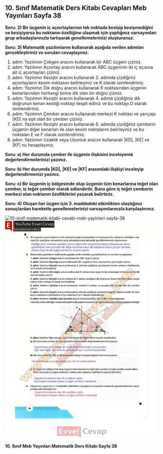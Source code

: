 ## 10. Sınıf Matematik Ders Kitabı Cevapları Meb Yayınları Sayfa 38

**Soru: 2) Bir üçgenin iç açıortaylarının tek noktada kesişip kesişmediğini ve kesişiyorsa bu noktanın özelliğine ulaşmak için yaptığınız varsayımları grup arkadaşlarınızla tartışarak genellemelerinizi oluşturunuz.**

**Soru: 3) Matematik yazılımlarını kullanarak aşağıda verilen adımları gerçekleştiriniz ve soruları cevaplayınız.**

1. adım: Yazılımın Çokgen aracını kullanarak bir ABC üçgeni çiziniz.  
 2. adım: Yazılımın Açıortay aracını kullanarak ABC üçgeninin iki iç açısına ait iç açıortayları çiziniz.  
 3. adım: Yazılımın Kesiştir aracını kullanarak 2. adımda çizdiğiniz açıortayların kesim noktasını belirleyiniz ve K olarak isimlendiriniz.  
 4. adım: Yazılımın Dik doğru aracını kullanarak K noktasından üçgenin kenarlarından herhangi birine dik olan bir doğru çiziniz.  
 5. adım: Yazılımın Kesiştir aracını kullanarak 4. adıma çizdiğiniz dik doğrunun kenarı kestiği noktayı tespit ediniz ve bu noktayı D olarak isimlendiriniz.  
 6. adım: Yazılımın Çember aracını kullanarak merkezi K noktası ve yarıçapı |KD| na eşit olan bir çember çiziniz.  
 7. adım: Yazılımın Kesiştir aracını kullanarak 6. adımda çizdiğiniz çemberin üçgenin diğer kenarları ile olan kesim noktalarını belirleyiniz ve bu noktaları E ve F olarak isimlendiriniz.  
 8. adım: Yazılımın Uzaklık veya Uzunluk aracını kullanarak |KD|, |KE| ve |KF| nu hesaplayınız.

**Soru: a) Her durumda çember ile üçgenin ilişkisini inceleyerek değerlendirmelerinizi yazınız.**

**Soru: b) Her durumda |KD|, |KE| ve |KF| arasındaki ilişkiyi inceleyip değerlendirmenizi yazınız.**

**Soru: c) Bir üçgenin iç bölgesinde olup üçgenin tüm kenarlarına teğet olan çember, iç teğet çember olarak adlandırılır. Buna göre iç teğet çemberin merkezi olan noktanın özelliklerini yazarak belirtiniz.**

**Soru: 4) Oluşan her üçgen için 3. maddedeki etkinlikten ulaştığınız sonuçlardan hareketle genellemelerinizi varsayımlarınızla karşılaştırınız.**

![10-sinif-matematik-kitabi-cevabi-meb-yayinlari-sayfa-38]()![10-sinif-matematik-kitabi-cevabi-meb-yayinlari-sayfa-38](./image1.webp)

**10. Sınıf Meb Yayınları Matematik Ders Kitabı Sayfa 38**